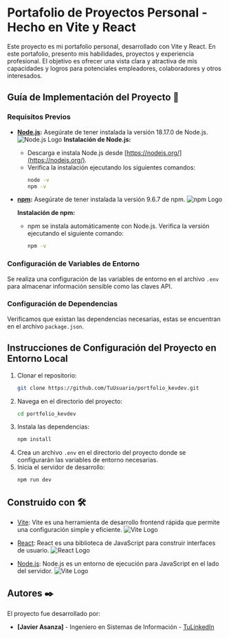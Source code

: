 # Portafolio de Proyectos Personal - Hecho en Vite y React

Este proyecto es mi portafolio personal, desarrollado con Vite y React. En este portafolio, presento mis habilidades, proyectos y experiencia profesional. El objetivo es ofrecer una vista clara y atractiva de mis capacidades y logros para potenciales empleadores, colaboradores y otros interesados.

## Guía de Implementación del Proyecto 🚀

### Requisitos Previos 

- **[Node.js](https://nodejs.org/):** Asegúrate de tener instalada la versión 18.17.0 de Node.js.
  ![Node.js Logo](https://www.muylinux.com/wp-content/uploads/2022/04/nodejs.png)
  **Instalación de Node.js:**
  - Descarga e instala Node.js desde [https://nodejs.org/](https://nodejs.org/).
  - Verifica la instalación ejecutando los siguientes comandos:
    ```bash
    node -v
    npm -v
    ```
- **[npm](https://www.npmjs.com/):** Asegúrate de tener instalada la versión 9.6.7 de npm.
  ![npm Logo](https://upload.wikimedia.org/wikipedia/commons/thumb/d/db/Npm-logo.svg/1200px-Npm-logo.svg.png)

  **Instalación de npm:**
  - npm se instala automáticamente con Node.js. Verifica la versión ejecutando el siguiente comando:
    ```bash
    npm -v
    ```

### Configuración de Variables de Entorno

Se realiza una configuración de las variables de entorno en el archivo `.env` para almacenar información sensible como las claves API.

### Configuración de Dependencias

Verificamos que existan las dependencias necesarias, estas se encuentran en el archivo `package.json`.

## Instrucciones de Configuración del Proyecto en Entorno Local 

1. Clonar el repositorio:
    ```bash
    git clone https://github.com/TuUsuario/portfolio_kevdev.git
    ```
2. Navega en el directorio del proyecto:
    ```bash
    cd portfolio_kevdev
    ```
3. Instala las dependencias:
    ```bash
    npm install
    ```
4. Crea un archivo `.env` en el directorio del proyecto donde se configurarán las variables de entorno necesarias.
5. Inicia el servidor de desarrollo:
    ```bash
    npm run dev
    ```

## Construido con 🛠️

- [Vite](https://vitejs.dev/): Vite es una herramienta de desarrollo frontend rápida que permite una configuración simple y eficiente.
  ![Vite Logo](https://miro.medium.com/v2/resize:fit:1144/0*9je4S8adxijCGILV.jpg)

- [React](https://reactjs.org/): React es una biblioteca de JavaScript para construir interfaces de usuario.
  ![React Logo](https://blog.desafiolatam.com/wp-content/uploads/2023/05/Top-5-bibliotecas-React-para-desarrolladores.jpg)

- [Node.js](https://nodejs.org/): Node.js es un entorno de ejecución para JavaScript en el lado del servidor.
  ![Vite Logo](https://www.muylinux.com/wp-content/uploads/2022/04/nodejs.png)

## Autores ✒️

El proyecto fue desarrollado por:

- **[Javier Asanza]** - Ingeniero en Sistemas de Información - [TuLinkedIn](https://www.linkedin.com/in/carlos-asanza-8a7817209/)

